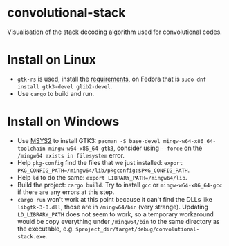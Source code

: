 # convolutional-stack
Visualisation of the stack decoding algorithm used for convolutional codes.

# Install on Linux
* `gtk-rs` is used, install the [requirements](http://gtk-rs.org/docs/requirements.html), on Fedora that is `sudo dnf install gtk3-devel glib2-devel`.
* Use `cargo` to build and run.

# Install on Windows
* Use [MSYS2](https://msys2.github.io/) to install GTK3: `pacman -S base-devel mingw-w64-x86_64-toolchain mingw-w64-x86_64-gtk3`, consider using `--force` on the `/mingw64 exists in filesystem` error. 
* Help `pkg-config` find the files that we just installed: `export PKG_CONFIG_PATH=/mingw64/lib/pkgconfig:$PKG_CONFIG_PATH`.
* Help `ld` to do the same: `export LIBRARY_PATH=/mingw64/lib`.
* Build the project: `cargo build`. Try to install `gcc` or `mingw-w64-x86_64-gcc` if there are any errors at this step.
* `cargo run` won't work at this point because it can't find the DLLs like `libgtk-3-0.dll`, those are in `/mingw64/bin` (very strange). Updating `LD_LIBRARY_PATH` does not seem to work, so a temporary workaround would be copy everything under `/mingw64/bin` to the same directory as the executable, e.g. `$project_dir/target/debug/convolutional-stack.exe`.
